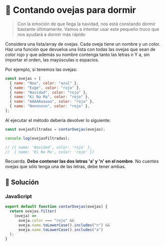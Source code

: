 # :sheep: Contando ovejas para dormir

> Con la emoción de que llega la navidad, nos está constando dormir bastante últimamente. Vamos a intentar usar este pequeño truco que nos ayudará a dormir más rápido

Considera una lista/array de ovejas. Cada oveja tiene un nombre y un color. Haz una función que devuelva una lista con todas las ovejas que sean de color rojo y que además su nombre contenga tanto las letras n Y a, sin importar el orden, las mayúsculas o espacios.

Por ejemplo, si tenemos las ovejas:

```javascript
const ovejas = [
  { name: "Noa", color: "azul" },
  { name: "Euge", color: "rojo" },
  { name: "Navidad", color: "rojo" },
  { name: "Ki Na Ma", color: "rojo" },
  { name: "AAAAAaaaaa", color: "rojo" },
  { name: "Nnnnnnnn", color: "rojo" },
];
```

Al ejecutar el método debería devolver lo siguiente:

```javascript
const ovejasFiltradas = contarOvejas(ovejas);

console.log(ovejasFiltradas);

// [{ name: 'Navidad', color: 'rojo' },
//  { name: 'Ki Na Ma', color: 'rojo' }]
```

Recuerda. **Debe contener las dos letras 'a' y 'n' en el nombre**. No cuentes ovejas que sólo tenga una de las letras, debe tener ambas.

## :space_invader: Solución

<!-- | Langueje   |          Source           | Test |
| :--------- | :-----------------------: | ---: |
| JavaScript | [Solution](./solution.js) |  :x: | -->

### JavaScript

```javascript
export default function contarOvejas(ovejas) {
  return ovejas.filter(
    (oveja) =>
      oveja.color === "rojo" &&
      oveja.name.toLowerCase().includes("n") &&
      oveja.name.toLowerCase().includes("a")
  );
}
```
